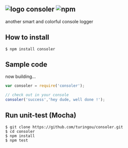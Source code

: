 ![logo](http://ww2.sinaimg.cn/large/61ff0de3gw1e85z78fu6lj200w00w741.jpg) consoler ![npm](https://badge.fury.io/js/consoler.png)
---

another smart and colorful console logger

## How to install

````
$ npm install consoler
````

## Sample code

now building...

````javascript
var consoler = require('consoler');

// check out in your console
consoler('success','hey dude, well done !');
````

## Run unit-test (Mocha)

````
$ git clone https://github.com/turingou/consoler.git
$ cd consoler
$ npm install 
$ npm test
````